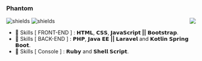 ### Phantom

<!--
**Git-Phantom/Git-Phantom** is a ✨ _special_ ✨ repository because its `README.md` (this file) appears on your GitHub profile.
 

-->


<img align="right" src="https://images.uncyc.org/pt/c/c7/Distraction_Dance.gif" />

![shields](https://img.shields.io/badge/E--mail-phantom99169%40gmail.com-%2372767D)
![shields](https://img.shields.io/badge/Discord-PHantom%236955-%2372767D%20)

* 📝 Skills [ FRONT-END ] : 𝗛𝗧𝗠𝗟, 𝗖𝗦𝗦, 𝗝𝗮𝘃𝗮𝗦𝗰𝗿𝗶𝗽𝘁 **||** 𝗕𝗼𝗼𝘁𝘀𝘁𝗿𝗮𝗽. 
* 📝 Skills [ BACK-END ] : 𝗣𝗛𝗣, 𝗝𝗮𝘃𝗮 𝗘𝗘 **||** 𝗟𝗮𝗿𝗮𝘃𝗲𝗹 and 𝗞𝗼𝘁𝗹𝗶𝗻 𝗦𝗽𝗿𝗶𝗻𝗴 𝗕𝗼𝗼𝘁.
* 📝 Skills [ Console ] : 𝗥𝘂𝗯𝘆 and 𝗦𝗵𝗲𝗹𝗹 𝗦𝗰𝗿𝗶𝗽𝘁.

